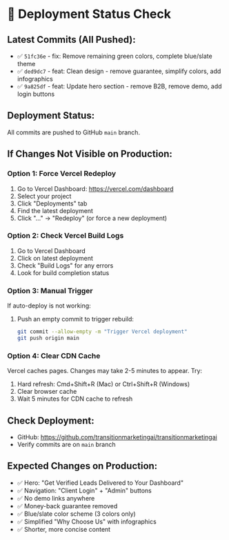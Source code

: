 # 🚀 Deployment Status Check

## Latest Commits (All Pushed):
- ✅ `51fc36e` - fix: Remove remaining green colors, complete blue/slate theme
- ✅ `ded9dc7` - feat: Clean design - remove guarantee, simplify colors, add infographics  
- ✅ `9a825df` - feat: Update hero section - remove B2B, remove demo, add login buttons

## Deployment Status:
All commits are pushed to GitHub `main` branch.

## If Changes Not Visible on Production:

### Option 1: Force Vercel Redeploy
1. Go to Vercel Dashboard: https://vercel.com/dashboard
2. Select your project
3. Click "Deployments" tab
4. Find the latest deployment
5. Click "..." → "Redeploy" (or force a new deployment)

### Option 2: Check Vercel Build Logs
1. Go to Vercel Dashboard
2. Click on latest deployment
3. Check "Build Logs" for any errors
4. Look for build completion status

### Option 3: Manual Trigger
If auto-deploy is not working:
1. Push an empty commit to trigger rebuild:
   ```bash
   git commit --allow-empty -m "Trigger Vercel deployment"
   git push origin main
   ```

### Option 4: Clear CDN Cache
Vercel caches pages. Changes may take 2-5 minutes to appear. Try:
1. Hard refresh: Cmd+Shift+R (Mac) or Ctrl+Shift+R (Windows)
2. Clear browser cache
3. Wait 5 minutes for CDN cache to refresh

## Check Deployment:
- GitHub: https://github.com/transitionmarketingai/transitionmarketingai
- Verify commits are on `main` branch

## Expected Changes on Production:
- ✅ Hero: "Get Verified Leads Delivered to Your Dashboard"
- ✅ Navigation: "Client Login" + "Admin" buttons
- ✅ No demo links anywhere
- ✅ Money-back guarantee removed
- ✅ Blue/slate color scheme (3 colors only)
- ✅ Simplified "Why Choose Us" with infographics
- ✅ Shorter, more concise content

